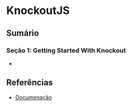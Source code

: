 # KnockoutJS

## Sumário

### Seção 1: Getting Started With Knockout
- []()


## Referências
- [Documenação](https://knockoutjs.com/documentation/introduction.html)